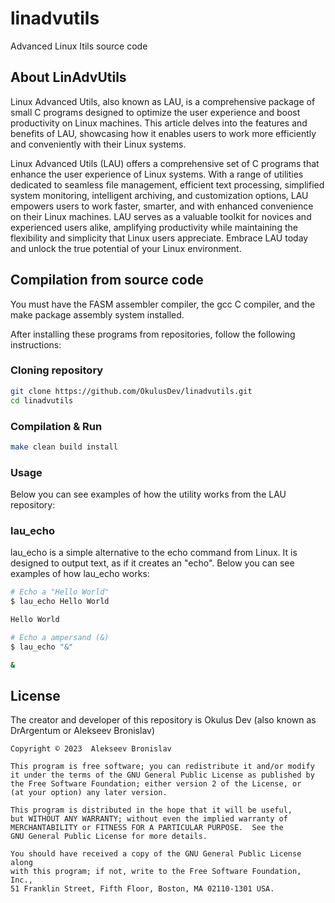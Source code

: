 # linadvutils
Advanced Linux Itils source code

## About LinAdvUtils
Linux Advanced Utils, also known as LAU, is a comprehensive package of small C programs designed to optimize the user experience and boost productivity on Linux machines. This article delves into the features and benefits of LAU, showcasing how it enables users to work more efficiently and conveniently with their Linux systems.

Linux Advanced Utils (LAU) offers a comprehensive set of C programs that enhance the user experience of Linux systems. With a range of utilities dedicated to seamless file management, efficient text processing, simplified system monitoring, intelligent archiving, and customization options, LAU empowers users to work faster, smarter, and with enhanced convenience on their Linux machines. LAU serves as a valuable toolkit for novices and experienced users alike, amplifying productivity while maintaining the flexibility and simplicity that Linux users appreciate. Embrace LAU today and unlock the true potential of your Linux environment.

## Compilation from source code
You must have the FASM assembler compiler, the gcc C compiler, and the make package assembly system installed.

After installing these programs from repositories, follow the following instructions:

### Cloning repository

```bash
git clone https://github.com/OkulusDev/linadvutils.git
cd linadvutils
```

### Compilation & Run

```bash
make clean build install
```

### Usage
Below you can see examples of how the utility works from the LAU repository:

### lau_echo
lau_echo is a simple alternative to the echo command from Linux. It is designed to output text, as if it creates an "echo". Below you can see examples of how lau_echo works:

```bash
# Echo a "Hello World"
$ lau_echo Hello World

Hello World

# Echo a ampersand (&)
$ lau_echo "&"

&
```

## License

The creator and developer of this repository is Okulus Dev (also known as DrArgentum or Alekseev Bronislav)

	Copyright © 2023  Alekseev Bronislav

    This program is free software; you can redistribute it and/or modify
    it under the terms of the GNU General Public License as published by
    the Free Software Foundation; either version 2 of the License, or
    (at your option) any later version.

    This program is distributed in the hope that it will be useful,
    but WITHOUT ANY WARRANTY; without even the implied warranty of
    MERCHANTABILITY or FITNESS FOR A PARTICULAR PURPOSE.  See the
    GNU General Public License for more details.

    You should have received a copy of the GNU General Public License along
    with this program; if not, write to the Free Software Foundation, Inc.,
    51 Franklin Street, Fifth Floor, Boston, MA 02110-1301 USA.
